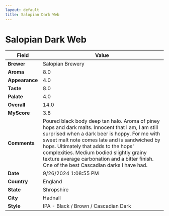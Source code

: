 ```yaml
---
layout: default
title: Salopian Dark Web
---
```


# Salopian Dark Web

| Field         | Value                                                                                                   |
|---------------|---------------------------------------------------------------------------------------------------------|
| **Brewer**    | Salopian Brewery                                                                                        |
| **Aroma**     | 8.0                                                                                         |
| **Appearance**| 4.0                                                                                    |
| **Taste**     | 8.0                                                                                         |
| **Palate**    | 4.0                                                                                        |
| **Overall**   | 14.0                                                                                       |
| **MyScore**   | 3.8                                                                                       |
| **Comments**  | Poured black body deep tan halo. Aroma of piney hops and dark malts.  Innocent that I am,  I am still surprised when a dark beer is hoppy. For me with sweet malt note comes late and is sandwiched by hops. Ultimately that adds to the hops' complexities. Medium bodied slightly grainy texture average carbonation and a bitter finish.  One of the best Cascadian darks I have had.                                                                                       |
| **Date**      | 9/26/2024 1:08:55 PM                                                                                          |
| **Country**   | England                                                                                       |
| **State**     | Shropshire                                                                                         |
| **City**      | Hadnall                                                                                          |
| **Style**     | IPA - Black / Brown / Cascadian Dark                                                                                         |
